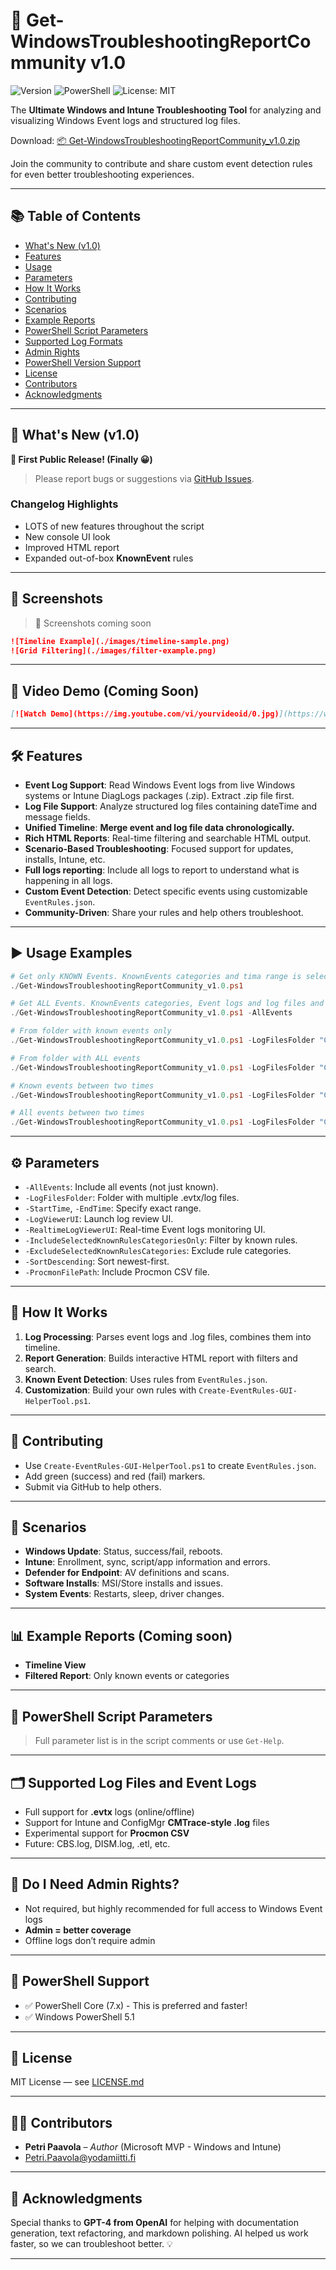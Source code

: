 # 🚀 Get-WindowsTroubleshootingReportCommunity v1.0

![Version](https://img.shields.io/badge/version-1.0-blue.svg)
![PowerShell](https://img.shields.io/badge/PowerShell-5.1%20%7C%207.x-blue.svg)
![License: MIT](https://img.shields.io/badge/License-MIT-yellow.svg)

The **Ultimate Windows and Intune Troubleshooting Tool** for analyzing and visualizing Windows Event logs and structured log files.

Download: [📦 Get-WindowsTroubleshootingReportCommunity_v1.0.zip](./Get-WindowsTroubleshootingReportCommunity_v1.0.zip)

Join the community to contribute and share custom event detection rules for even better troubleshooting experiences.

---

## 📚 Table of Contents

- [What's New (v1.0)](#whats-new-v10)
- [Features](#features)
- [Usage](#usage)
- [Parameters](#parameters)
- [How It Works](#how-it-works)
- [Contributing](#contributing)
- [Scenarios](#scenarios)
- [Example Reports](#example-reports)
- [PowerShell Script Parameters](#powershell-script-parameters)
- [Supported Log Formats](#supported-log-files-and-event-logs)
- [Admin Rights](#do-i-need-to-use-administrative-rights)
- [PowerShell Version Support](#windows-powershell-or-powershell-core)
- [License](#license)
- [Contributors](#contributors)
- [Acknowledgments](#acknowledgments-)

---

## 📢 What's New (v1.0)

**🎉 First Public Release! (Finally 😀)**

> Please report bugs or suggestions via [GitHub Issues](../../issues).

### Changelog Highlights

- LOTS of new features throughout the script  
- New console UI look  
- Improved HTML report  
- Expanded out-of-box **KnownEvent** rules  

---

## 📸 Screenshots

> 📍 Screenshots coming soon

```markdown
![Timeline Example](./images/timeline-sample.png)
![Grid Filtering](./images/filter-example.png)
```

---

## 🎥 Video Demo (Coming Soon)

```markdown
[![Watch Demo](https://img.youtube.com/vi/yourvideoid/0.jpg)](https://www.youtube.com/watch?v=yourvideoid)
```

---

## 🛠️ Features

- **Event Log Support**: Read Windows Event logs from live Windows systems or Intune DiagLogs packages (.zip). Extract .zip file first.
- **Log File Support**: Analyze structured log files containing dateTime and message fields.
- **Unified Timeline**: **Merge event and log file data chronologically.**
- **Rich HTML Reports**: Real-time filtering and searchable HTML output.
- **Scenario-Based Troubleshooting**: Focused support for updates, installs, Intune, etc.
- **Full logs reporting**: Include all logs to report to understand what is happening in all logs.
- **Custom Event Detection**: Detect specific events using customizable `EventRules.json`.
- **Community-Driven**: Share your rules and help others troubleshoot.

---

## ▶️ Usage Examples

```powershell
# Get only KNOWN Events. KnownEvents categories and tima range is selected from graphical UI
./Get-WindowsTroubleshootingReportCommunity_v1.0.ps1

# Get ALL Events. KnownEvents categories, Event logs and log files and tima range is selected from graphical UI
./Get-WindowsTroubleshootingReportCommunity_v1.0.ps1 -AllEvents

# From folder with known events only
./Get-WindowsTroubleshootingReportCommunity_v1.0.ps1 -LogFilesFolder "C:\Logs\DiagLogs-COMPUTERNAME"

# From folder with ALL events
./Get-WindowsTroubleshootingReportCommunity_v1.0.ps1 -LogFilesFolder "C:\Logs\DiagLogs-COMPUTERNAME" -AllEvents

# Known events between two times
./Get-WindowsTroubleshootingReportCommunity_v1.0.ps1 -LogFilesFolder "C:\Logs\DiagLogs-COMPUTERNAME" -StartTime "2024-12-02 08:00:00" -EndTime "2024-12-02 18:00:00"

# All events between two times
./Get-WindowsTroubleshootingReportCommunity_v1.0.ps1 -LogFilesFolder "C:\Logs\DiagLogs-COMPUTERNAME" -StartTime "2024-12-02 08:00:00" -EndTime "2024-12-02 18:00:00" -AllEvents
```

---

## ⚙️ Parameters

- `-AllEvents`: Include all events (not just known).
- `-LogFilesFolder`: Folder with multiple .evtx/log files.
- `-StartTime`, `-EndTime`: Specify exact range.
- `-LogViewerUI`: Launch log review UI.
- `-RealtimeLogViewerUI`: Real-time Event logs monitoring UI.
- `-IncludeSelectedKnownRulesCategoriesOnly`: Filter by known rules.
- `-ExcludeSelectedKnownRulesCategories`: Exclude rule categories.
- `-SortDescending`: Sort newest-first.
- `-ProcmonFilePath`: Include Procmon CSV file.

---

## 🧠 How It Works

1. **Log Processing**: Parses event logs and .log files, combines them into timeline.
2. **Report Generation**: Builds interactive HTML report with filters and search.
3. **Known Event Detection**: Uses rules from `EventRules.json`.
4. **Customization**: Build your own rules with `Create-EventRules-GUI-HelperTool.ps1`.

---

## 🤝 Contributing

- Use `Create-EventRules-GUI-HelperTool.ps1` to create `EventRules.json`.
- Add green (success) and red (fail) markers.
- Submit via GitHub to help others.

---

## 🧪 Scenarios

- **Windows Update**: Status, success/fail, reboots.
- **Intune**: Enrollment, sync, script/app information and errors.
- **Defender for Endpoint**: AV definitions and scans.
- **Software Installs**: MSI/Store installs and issues.
- **System Events**: Restarts, sleep, driver changes.

---

## 📊 Example Reports (Coming soon)

- **Timeline View**
- **Filtered Report**: Only known events or categories

---

## 📘 PowerShell Script Parameters

> Full parameter list is in the script comments or use `Get-Help`.

---

## 🗂️ Supported Log Files and Event Logs

- Full support for **.evtx** logs (online/offline)
- Support for Intune and ConfigMgr **CMTrace-style .log** files
- Experimental support for **Procmon CSV**
- Future: CBS.log, DISM.log, .etl, etc.

---

## 🔐 Do I Need Admin Rights?

- Not required, but highly recommended for full access to Windows Event logs
- **Admin = better coverage**
- Offline logs don’t require admin

---

## 🧩 PowerShell Support

- ✅ PowerShell Core (7.x) - This is preferred and faster!
- ✅ Windows PowerShell 5.1

---

## 📄 License

MIT License — see [LICENSE.md](LICENSE.md)

---

## 👨‍💻 Contributors

- **Petri Paavola** – *Author* (Microsoft MVP - Windows and Intune)
- Petri.Paavola@yodamiitti.fi

---

## 🤖 Acknowledgments

Special thanks to **GPT-4 from OpenAI** for helping with documentation generation, text refactoring, and markdown polishing. AI helped us work faster, so we can troubleshoot better. 💡

---
